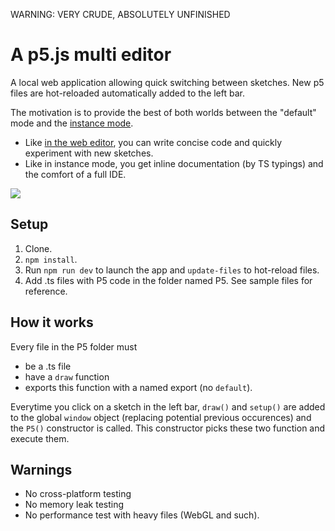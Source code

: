 WARNING: VERY CRUDE, ABSOLUTELY UNFINISHED


# A p5.js multi editor

A local web application allowing quick switching between sketches. New p5 files are hot-reloaded automatically added to the left  bar.

The motivation is to provide the best of both worlds between the "default" mode and the [instance mode](https://github.com/processing/p5.js/wiki/Global-and-instance-mode#when-is-global-mode-assumed).

- Like [in the web editor](https://editor.p5js.org/), you can write concise code and quickly experiment with new sketches.
- Like in instance mode, you get inline documentation (by TS typings) and the comfort of a full IDE.

![](screenshot.png)


## Setup
1. Clone.
2. `npm install`.
5. Run `npm run dev` to launch the app and `update-files` to hot-reload files.
6. Add .ts files with P5 code in the folder named P5. See sample files for reference.


## How it works

Every file in the P5 folder must

- be a .ts file
- have a `draw` function
- exports this function with a named export (no `default`).

Everytime  you click on a sketch in the left bar, `draw()` and `setup()` are added to the global `window` object (replacing potential previous occurences) and the `P5()` constructor is called. This constructor picks these two function and execute them.

## Warnings

- No cross-platform testing
- No memory leak testing
- No performance test with heavy files (WebGL and such).


